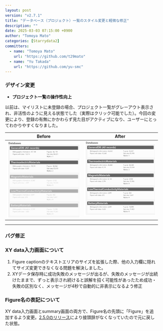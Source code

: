 ```yaml
---
layout: post
version: "v2.7.1"
title: "データベース（プロジェクト）一覧のスタイル変更と軽微な修正"
description: ""
date: 2025-03-03 07:15:00 +0900
author: "Tomoya Mato"
categories: [Starrydata2]
committers:
  - name: "Tomoya Mato"
    url: "https://github.com/t29mato"
  - name: "Yu Takada"
    url: "https://github.com/yu-smc"
---
```


### デザイン変更

- **プロジェクト一覧の操作性向上**

以前は、マイリストに未登録の場合、プロジェクト一覧がグレーアウト表示され、非活性のように見える状態でした（実際はクリック可能でした）。今回の変更により、登録の有無にかかわらず見た目がアクティブになり、ユーザーにとってわかりやすくなりました。

<table style="border-collapse: collapse;">
  <thead>
    <tr>
      <th style="vertical-align: top;">Before</th>
      <th style="vertical-align: top;">After</th>
    </tr>
  </thead>
  <tbody>
    <tr>
      <td style="vertical-align: top;">
        <img src="/assets/changelog/starrydata2/v2.7.1/project-list-before.png" width="400">
      </td>
      <td style="vertical-align: top;">
        <img src="/assets/changelog/starrydata2/v2.7.1/project-list-after.png" width="400">
      </td>
    </tr>
  </tbody>
</table>

---

### バグ修正

### XY data入力画面について
1. Figure captionのテキストエリアのサイズを拡張した際、他の入力欄に隠れてサイズ変更できなくなる問題を解決しました。
2. XYデータ保存時に成功失敗のメッセージが出るが、失敗のメッセージが出続けたままで、ずっと表示され続けると誤解を招く可能性があったため成功・失敗の区別なく、メッセージが4秒で自動的に非表示になるよう修正

### Figure名の表記について
XY data入力画面とsummary画面の両方で、Figure名の先頭に「Figure」を追加するよう変更。[2.5.0のリリース](http://127.0.0.1:4000/changelog/starrydata2/v2.5.0/)により接頭辞がなくなっていたので元に戻した状態。

